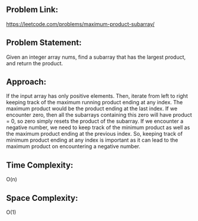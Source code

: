 ## Problem Link:
https://leetcode.com/problems/maximum-product-subarray/
## Problem Statement:
Given an integer array nums, find a subarray that has the largest product, and return the product.
## Approach:
If the input array has only positive elements. Then, iterate from left to right keeping track of the maximum running product ending at any index. The maximum product would be the product ending at the last index. 
If we encounter zero, then all the subarrays containing this zero will have product = 0, so zero simply resets the product of the subarray.
If we encounter a negative number, we need to keep track of the minimum product as well as the maximum product ending at the previous index. So, keeping track of minimum product ending at any index is important as it can lead to the maximum product on encountering a negative number. 
## Time Complexity: 
O(n) 
## Space Complexity: 
O(1)
